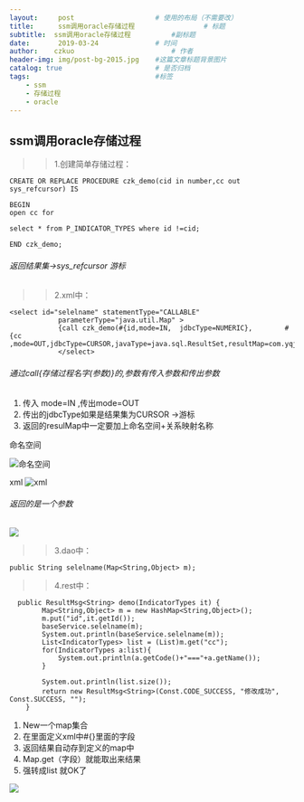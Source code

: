 ```yaml
---
layout:     post   				    # 使用的布局（不需要改）
title:      ssm调用oracle存储过程 				# 标题 
subtitle:  ssm调用oracle存储过程          #副标题
date:       2019-03-24 				# 时间
author:    czkuo						# 作者
header-img: img/post-bg-2015.jpg 	#这篇文章标题背景图片
catalog: true 						# 是否归档
tags:								#标签
    - ssm
    - 存储过程
    - oracle
---
```


## ssm调用oracle存储过程

>> 1.创建简单存储过程：
```
CREATE OR REPLACE PROCEDURE czk_demo(cid in number,cc out sys_refcursor) IS

BEGIN
open cc for

select * from P_INDICATOR_TYPES where id !=cid;

END czk_demo;
```

###### 返回结果集->sys_refcursor 游标

>> 2.xml中：
```
<select id="selelname" statementType="CALLABLE"
            parameterType="java.util.Map" >
			{call czk_demo(#{id,mode=IN,  jdbcType=NUMERIC},		#{cc ,mode=OUT,jdbcType=CURSOR,javaType=java.sql.ResultSet,resultMap=com.yqjr.fin.risk.stat.mapper.IndicatorTypesMapper.BaseResultMap})}
			</select>
```

###### 通过call{存储过程名字(参数)}的,参数有传入参数和传出参数 

1. 传入 mode=IN ,传出mode=OUT
2. 传出的jdbcType如果是结果集为CURSOR ->游标
3. 返回的resulMap中一定要加上命名空间+关系映射名称





命名空间

![命名空间](https://czkuo.github.io/postimages/201904031.png)

xml
![xml](https://czkuo.github.io/postimages/201904032.png)

###### 返回的是一个参数

![](https://czkuo.github.io/postimages/201904033.png)


>> 3.dao中：
```
public String selelname(Map<String,Object> m);
```

>> 4.rest中：

```
  public ResultMsg<String> demo(IndicatorTypes it) {
        Map<String,Object> m = new HashMap<String,Object>();
        m.put("id",it.getId());
        baseService.selelname(m);
        System.out.println(baseService.selelname(m));
        List<IndicatorTypes> list = (List)m.get("cc");
        for(IndicatorTypes a:list){
            System.out.println(a.getCode()+"==="+a.getName());
        }

        System.out.println(list.size());
        return new ResultMsg<String>(Const.CODE_SUCCESS, "修改成功", Const.SUCCESS, "");
    }
```
1. New一个map集合
2. 在里面定义xml中#{}里面的字段
3. 返回结果自动存到定义的map中
4. Map.get（字段）就能取出来结果
5. 强转成list 就OK了

![](https://czkuo.github.io/postimages/201904034.png)
